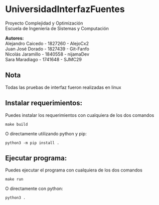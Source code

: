 # UniversidadInterfazFuentes

Proyecto Complejidad y Optimización<br/>
Escuela de Ingeniería de Sistemas y Computación<br/>

**Autores:**<br/>
Alejandro Caicedo - 1827260 - AlejoCx2<br/>
Juan José Dorado - 1827439 - Git-Fanfo<br/>
Nicolás Jaramillo - 1840558 - nijamaDev<br/>
Sara Maradiago - 1741648 - SJMC29

## Nota

Todas las pruebas de interfaz fueron realizadas en linux

## Instalar requerimientos:

Puedes instalar los requerimientos con cualquiera de los dos comandos

    make build

O directamente utilizando python y pip:

    python3 -m pip install .

## Ejecutar programa:

Puedes ejecutar el programa con cualquiera de los dos comandos

    make run

O directamente con python:

    python3 .
